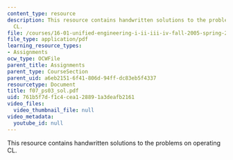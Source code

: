 ```yaml
---
content_type: resource
description: This resource contains handwritten solutions to the problems on operating
  CL.
file: /courses/16-01-unified-engineering-i-ii-iii-iv-fall-2005-spring-2006/761b5f7df1c4cea128891a3deafb2161_f07_ps03_sol.pdf
file_type: application/pdf
learning_resource_types:
- Assignments
ocw_type: OCWFile
parent_title: Assignments
parent_type: CourseSection
parent_uid: a6eb2151-6f41-806d-94ff-dc83eb5f4337
resourcetype: Document
title: f07_ps03_sol.pdf
uid: 761b5f7d-f1c4-cea1-2889-1a3deafb2161
video_files:
  video_thumbnail_file: null
video_metadata:
  youtube_id: null
---
```

This resource contains handwritten solutions to the problems on operating CL.